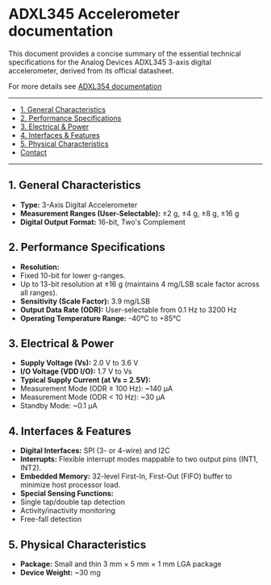 

# ADXL345 Accelerometer documentation

This document provides a concise summary of the essential technical specifications for the Analog Devices ADXL345 3-axis digital accelerometer, derived from its official datasheet.

For more details see [ADXL354 documentation](https://www.analog.com/media/en/technical-documentation/data-sheets/adxl345.pdf)

---
<!-- TOC -->
* [1. General Characteristics](#1-general-characteristics)
* [2. Performance Specifications](#2-performance-specifications)
* [3. Electrical & Power](#3-electrical--power)
* [4. Interfaces & Features](#4-interfaces--features)
* [5. Physical Characteristics](#5-physical-characteristics)
* [Contact](#contact)
<!-- TOC -->

---

## 1. General Characteristics

*   **Type:** 3-Axis Digital Accelerometer
*   **Measurement Ranges (User-Selectable):** ±2 g, ±4 g, ±8 g, ±16 g
*   **Digital Output Format:** 16-bit, Two's Complement

## 2. Performance Specifications

*   **Resolution:**
*   Fixed 10-bit for lower g-ranges.
*   Up to 13-bit resolution at ±16 g (maintains 4 mg/LSB scale factor across all ranges).
*   **Sensitivity (Scale Factor):** 3.9 mg/LSB
*   **Output Data Rate (ODR):** User-selectable from 0.1 Hz to 3200 Hz
*   **Operating Temperature Range:** -40°C to +85°C

## 3. Electrical & Power

*   **Supply Voltage (Vs):** 2.0 V to 3.6 V
*   **I/O Voltage (VDD I/O):** 1.7 V to Vs
*   **Typical Supply Current (at Vs = 2.5V):**
*   Measurement Mode (ODR ≥ 100 Hz): ~140 µA
*   Measurement Mode (ODR < 10 Hz): ~30 µA
*   Standby Mode: ~0.1 µA

## 4. Interfaces & Features

*   **Digital Interfaces:** SPI (3- or 4-wire) and I2C
*   **Interrupts:** Flexible interrupt modes mappable to two output pins (INT1, INT2).
*   **Embedded Memory:** 32-level First-In, First-Out (FIFO) buffer to minimize host processor load.
*   **Special Sensing Functions:**
*   Single tap/double tap detection
*   Activity/inactivity monitoring
*   Free-fall detection

## 5. Physical Characteristics

*   **Package:** Small and thin 3 mm × 5 mm × 1 mm LGA package
*   **Device Weight:** ~30 mg
